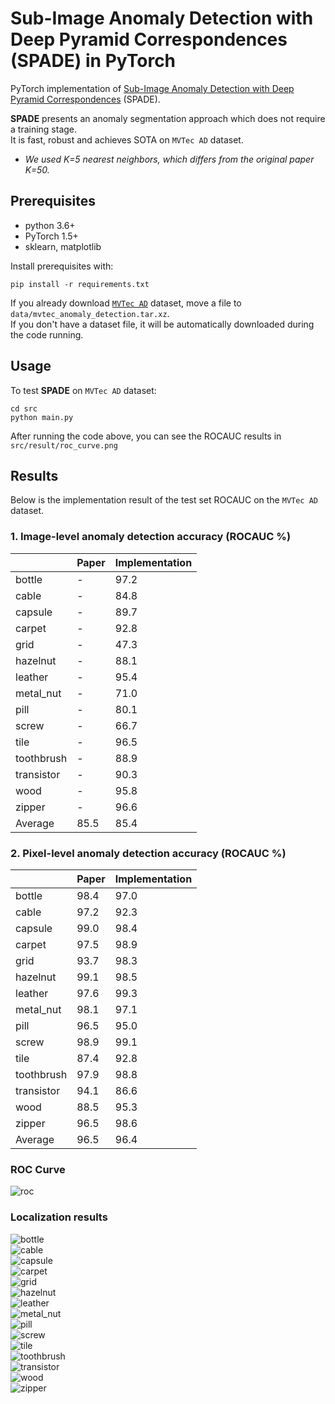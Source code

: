# Sub-Image Anomaly Detection with Deep Pyramid Correspondences (SPADE) in PyTorch

PyTorch implementation of [Sub-Image Anomaly Detection with Deep Pyramid Correspondences](https://arxiv.org/abs/2005.02357) (SPADE).  

**SPADE** presents an anomaly segmentation approach which does not require a training stage.  
It is fast, robust and achieves SOTA on `MVTec AD` dataset.  

* *We used K=5 nearest neighbors, which differs from the original paper K=50.*


## Prerequisites
* python 3.6+
* PyTorch 1.5+
* sklearn, matplotlib

Install prerequisites with:  
```
pip install -r requirements.txt
```

If you already download [`MVTec AD`](https://www.mvtec.com/company/research/datasets/mvtec-ad/) dataset, move a file to `data/mvtec_anomaly_detection.tar.xz`.  
If you don't have a dataset file, it will be automatically downloaded during the code running.

## Usage

To test **SPADE** on `MVTec AD` dataset:
```
cd src
python main.py
```

After running the code above, you can see the ROCAUC results in `src/result/roc_curve.png`

## Results

Below is the implementation result of the test set ROCAUC on the `MVTec AD` dataset.  

### 1. Image-level anomaly detection accuracy (ROCAUC %)

| | Paper | Implementation |
| - | - | - |
| bottle | - | 97.2 |
| cable | - | 84.8 |
| capsule | - | 89.7 |
| carpet | - | 92.8 |
| grid | - | 47.3 |
| hazelnut | - | 88.1 |
| leather | - | 95.4 |
| metal_nut | - | 71.0 |
| pill | - | 80.1 |
| screw | - | 66.7 |
| tile | - | 96.5 |
| toothbrush | - | 88.9 |
| transistor | - | 90.3 |
| wood | - | 95.8 |
| zipper | - | 96.6 |
| Average | 85.5 | 85.4 |

### 2. Pixel-level anomaly detection accuracy (ROCAUC %)

| | Paper | Implementation |
| - | - | - |
| bottle | 98.4 | 97.0 |
| cable | 97.2 | 92.3 |
| capsule | 99.0 | 98.4 |
| carpet | 97.5 | 98.9 |
| grid | 93.7 | 98.3 |
| hazelnut | 99.1 | 98.5 |
| leather | 97.6 | 99.3 |
| metal_nut | 98.1 | 97.1 |
| pill | 96.5 | 95.0 |
| screw | 98.9 | 99.1 |
| tile | 87.4 | 92.8 |
| toothbrush | 97.9 | 98.8 |
| transistor | 94.1 | 86.6 |
| wood | 88.5 | 95.3 |
| zipper | 96.5 | 98.6 |
| Average | 96.5 | 96.4 |

### ROC Curve 

![roc](./assets/roc_curve.png)

### Localization results  

![bottle](./assets/bottle_000.png)  
![cable](./assets/cable_000.png)  
![capsule](./assets/capsule_000.png)  
![carpet](./assets/carpet_000.png)  
![grid](./assets/grid_000.png)  
![hazelnut](./assets/hazelnut_000.png)  
![leather](./assets/leather_000.png)  
![metal_nut](./assets/metal_nut_000.png)  
![pill](./assets/pill_000.png)  
![screw](./assets/screw_000.png)  
![tile](./assets/tile_000.png)  
![toothbrush](./assets/toothbrush_000.png)  
![transistor](./assets/transistor_000.png)  
![wood](./assets/wood_000.png)  
![zipper](./assets/zipper_000.png)  














